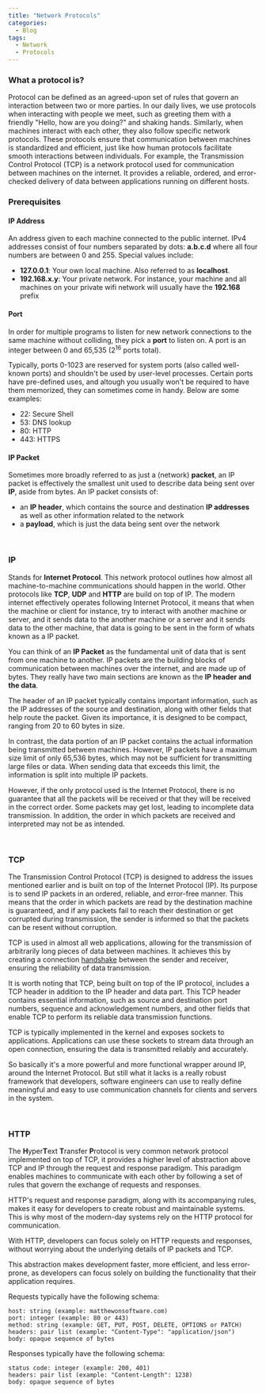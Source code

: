 ```yaml
---
title: "Network Protocols"
categories:
  - Blog
tags:
  - Network
  - Protocols
---
```


### What a protocol is?

Protocol can be defined as an agreed-upon set of rules that govern an interaction between two or more parties. In our daily lives, we use protocols when interacting with people we meet, such as greeting them with a friendly "Hello, how are you doing?" and shaking hands. Similarly, when machines interact with each other, they also follow specific network protocols.
These protocols ensure that communication between machines is standardized and efficient, just like how human protocols facilitate smooth interactions between individuals. For example, the Transmission Control Protocol (TCP) is a network protocol used for communication between machines on the internet. It provides a reliable, ordered, and error-checked delivery of data between applications running on different hosts.


### Prerequisites 
#### IP Address

An address given to each machine connected to the public internet. IPv4 addresses consist of four numbers separated by dots:
**a.b.c.d** where all four numbers are between 0 and 255. Special values include:
* **127.0.0.1**: Your own local machine. Also referred to as **localhost**.
* **192.168.x.y**: Your private network. For instance, your machine and all machines on your private wifi network will usually have the **192.168** prefix

#### Port
In order for multiple programs to listen for new network connections to the same machine without colliding, they pick a **port** to listen on. 
A port is an integer between 0 and 65,535 (2<sup>16</sup> ports total).

Typically, ports 0-1023 are reserved for system ports (also called well-known ports) and shouldn't be used by user-level processes. 
Certain ports have pre-defined uses, and altough you usually won't be required to have them memorized, they can sometimes come in handy. 
Below are some examples:
* 22: Secure Shell
* 53: DNS lookup
* 80: HTTP
* 443: HTTPS

#### IP Packet
Sometimes more broadly referred to as just a (network) **packet**, an IP packet is effectively the smallest unit used to describe data
being sent over **IP**, aside from bytes. An IP packet consists of:
* an **IP header**, which contains the source and destination **IP addresses** as well as other information related to the network
* a **payload**, which is just the data being sent over the network


<br>

### IP

Stands for **Internet Protocol**. This network protocol outlines how almost all machine-to-machine communications should happen in the world. 
Other protocols like **TCP**, **UDP** and **HTTP** are build on top of IP. The modern internet effectively operates following Internet Protocol, it means that when the machine or client for instance, try to interact with another machine or server, and it sends data to the another machine or a server and it sends data to the other machine, that data is going to be sent in the form of whats known as a IP packet. 

You can think of an **IP Packet** as the fundamental unit of data that is sent from one machine to another. IP packets are the building blocks of communication between machines over the internet, and are made up of bytes. 
They really have two main sections are known as the **IP header and the data**. <br>

The header of an IP packet typically contains important information, such as the IP addresses of the source and destination, along with other fields that help route the packet. Given its importance, it is designed to be compact, ranging from 20 to 60 bytes in size.

In contrast, the data portion of an IP packet contains the actual information being transmitted between machines. However, IP packets have a maximum size limit of only 65,536 bytes, which may not be sufficient for transmitting large files or data. When sending data that exceeds this limit, the information is split into multiple IP packets.

However, if the only protocol used is the Internet Protocol, there is no guarantee that all the packets will be received or that they will be received in the correct order. Some packets may get lost, leading to incomplete data transmission. In addition, the order in which packets are received and interpreted may not be as intended.

<br>

### TCP 
The Transmission Control Protocol (TCP) is designed to address the issues mentioned earlier and is built on top of the Internet Protocol (IP). Its purpose is to send IP packets in an ordered, reliable, and error-free manner. This means that the order in which packets are read by the destination machine is guaranteed, and if any packets fail to reach their destination or get corrupted during transmission, the sender is informed so that the packets can be resent without corruption.

TCP is used in almost all web applications, allowing for the transmission of arbitrarily long pieces of data between machines. It achieves this by creating a connection [handshake](https://developer.mozilla.org/en-US/docs/Glossary/TCP_handshake) between the sender and receiver, ensuring the reliability of data transmission.

It is worth noting that TCP, being built on top of the IP protocol, includes a TCP header in addition to the IP header and data part. This TCP header contains essential information, such as source and destination port numbers, sequence and acknowledgement numbers, and other fields that enable TCP to perform its reliable data transmission functions.

TCP is typically implemented in the kernel and exposes sockets to applications. Applications can use these sockets to stream data through an open connection, ensuring the data is transmitted reliably and accurately.

So basically it's a more powerful and more functional wrapper around IP, around the Internet Protocol. But still what it lacks is a really robust framework
that developers, software engineers can use to really define meaningful and easy to use communication channels for clients and servers in the system. 


<br>

### HTTP
The **H**yper**T**ext **T**ransfer **P**rotocol is very common network protocol implemented on top of TCP, it provides a higher level of abstraction above TCP and IP through the request and response paradigm. This paradigm enables machines to communicate with each other by following a set of rules that govern the exchange of requests and responses.

HTTP's request and response paradigm, along with its accompanying rules, makes it easy for developers to create robust and maintainable systems. This is why most of the modern-day systems rely on the HTTP protocol for communication.

With HTTP, developers can focus solely on HTTP requests and responses, without worrying about the underlying details of IP packets and TCP.

This abstraction makes development faster, more efficient, and less error-prone, as developers can focus solely on building the functionality that their application requires.

Requests typically have the following schema:

``` 
host: string (example: matthewonsoftware.com)
port: integer (example: 80 or 443)
method: string (example: GET, PUT, POST, DELETE, OPTIONS or PATCH)
headers: pair list (example: "Content-Type": "application/json")
body: opaque sequence of bytes
```

Responses typically have the following schema:

``` 
status code: integer (example: 200, 401)
headers: pair list (example: "Content-Length": 1238)
body: opaque sequence of bytes
```



